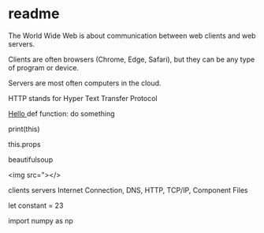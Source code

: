 # readme
The World Wide Web is about communication between web clients and web servers. 

Clients are often browsers (Chrome, Edge, Safari), but they can be any type of program or device.

Servers are most often computers in the cloud.


HTTP stands for Hyper Text Transfer Protocol


<a href="this is a test"> Hello </a>
def function: 
  do something

<p></p>
print(this)

this.props

beautifulsoup

<img src="></>

clients
servers
Internet Connection, DNS, HTTP, TCP/IP, Component Files

let constant = 23

import numpy as np
<title>Clients are often browsers (Chrome, Edge, Safari), but they can be any type of program or device.</title>
